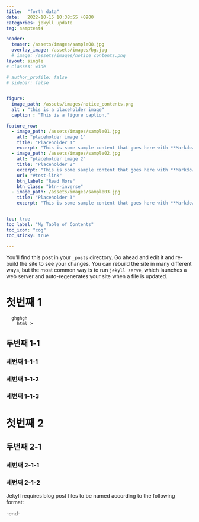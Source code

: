 ```yaml
---
title:  "forth data"
date:   2022-10-15 10:38:55 +0900
categories: jekyll update
tag: samptest4

header:
  teaser: /assets/images/sample08.jpg
  overlay_image: /assets/images/bg.jpg
  # image: /assets/images/notice_contents.png
layout: single
# classes: wide

# author_profile: false
# sidebar: false


figure:
  image_path: /assets/images/notice_contents.png
  alt : "this is a placeholder image"
  caption : "This is a figure caption."

feature_row:
  - image_path: /assets/images/sample01.jpg
    alt: "placeholder image 1"
    title: "Placeholder 1"
    excerpt: "This is some sample content that goes here with **Markdown** formatting."
  - image_path: /assets/images/sample02.jpg
    alt: "placeholder image 2"
    title: "Placeholder 2"
    excerpt: "This is some sample content that goes here with **Markdown** formatting."
    url: "#test-link"
    btn_label: "Read More"
    btn_class: "btn--inverse"
  - image_path: /assets/images/sample03.jpg
    title: "Placeholder 3"
    excerpt: "This is some sample content that goes here with **Markdown** formatting."


toc: true
toc_label: "My Table of Contents"
toc_icon: "cog"
toc_sticky: true

---
```


You’ll find this post in your `_posts` directory. Go ahead and edit it and re-build the site to see your changes. You can rebuild the site in many different ways, but the most common way is to run `jekyll serve`, which launches a web server and auto-regenerates your site when a file is updated.

# 첫번째 1
```
  ghghgh
    html > 
```
## 두번째 1-1
### 세번째 1-1-1
### 세번째 1-1-2
### 세번째 1-1-3

# 첫번째 2
## 두번째 2-1
### 세번째 2-1-1
### 세번째 2-1-2



Jekyll requires blog post files to be named according to the following format:

-end-